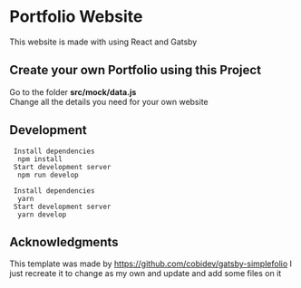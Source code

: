 # Portfolio Website
This website is made with using React and Gatsby

## Create your own Portfolio using this Project
Go to the folder <strong>src/mock/data.js</strong>\
Change all the details you need for your own website

## Development
```
 Install dependencies
  npm install
 Start development server
  npm run develop
```
```
 Install dependencies
  yarn
 Start development server
  yarn develop
```
## Acknowledgments
This template was made by https://github.com/cobidev/gatsby-simplefolio
I just recreate it to change as my own and update and add some files on it